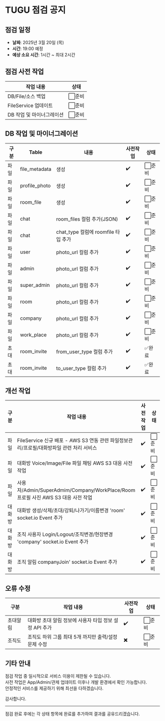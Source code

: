 # TUGU 점검 공지

## 점검 일정

- **날짜**: 2025년 3월 20일 (목)
- **시간**: 19:00 예정
- **예상 소요 시간**: 1시간 ~ 최대 2시간

## 점검 사전 작업

| 작업 내용                 | 상태   |
| ------------------------- | ------ |
| DB/File/소스 백업         | ⬜준비 |
| FileService 업데이트      | ⬜준비 |
| DB 작업 및 마이너그레이션 | ⬜준비 |

## DB 작업 및 마이너그레이션

| 구분 | Table         | 내용                                | 사전작업 | 상태   |
| ---- | ------------- | ----------------------------------- | -------- | ------ |
| 파일 | file_metadata | 생성                                | ✔️       | ⬜준비 |
| 파일 | profile_photo | 생성                                | ✔️       | ⬜준비 |
| 파일 | room_file     | 생성                                | ✔️       | ⬜준비 |
| 파일 | chat          | room_files 컬럼 추가(JSON)          | ✔️       | ⬜준비 |
| 파일 | chat          | chat_type 컬럼에 roomfile 타입 추가 | ✔️       | ⬜준비 |
| 파일 | user          | photo_url 컬럼 추가                 | ✔️       | ⬜준비 |
| 파일 | admin         | photo_url 컬럼 추가                 | ✔️       | ⬜준비 |
| 파일 | super_admin   | photo_url 컬럼 추가                 | ✔️       | ⬜준비 |
| 파일 | room          | photo_url 컬럼 추가                 | ✔️       | ⬜준비 |
| 파일 | company       | photo_url 컬럼 추가                 | ✔️       | ⬜준비 |
| 파일 | work_place    | photo_url 컬럼 추가                 | ✔️       | ⬜준비 |
| 초대 | room_invite   | from_user_type 컬럼 추가            | ✔️       | ✅완료 |
| 초대 | room_invite   | to_user_type 컬럼 추가              | ✔️       | ✅완료 |

## 개선 작업

| 구분   | 작업 내용                                                                                | 사전작업 | 상태   |
| ------ | ---------------------------------------------------------------------------------------- | -------- | ------ |
| 파일   | FileService 신규 배포 - AWS S3 연동 관련 파일정보관리/프로필/대화방파일 관련 처리 서비스 | ✔️       | ⬜준비 |
| 파일   | 대화방 Voice/Image/File 파일 채팅 AWS S3 대응 사전 작업                                  | ✔️       | ⬜준비 |
| 파일   | 사용자/Admin/SuperAdmim/Company/WorkPlace/Room 프로필 사진 AWS S3 대응 사전 작업         | ✔️       | ⬜준비 |
| 대화방 | 대화방 생성/삭제/초대/강퇴/나가기/이름변경 'room' socket.io Event 추가                   | ✔️       | ⬜준비 |
| 대화방 | 조직 사용자 Login/Logout/조직변경/현장변경 'company' socket.io Event 추가                | ✔️       | ⬜준비 |
| 대화방 | 조직 알림 companyJoin' socket.io Event 추가                                              | ✔️       | ⬜준비 |

## 오류 수정

| 구분     | 작업 내용                                              | 사전작업 | 상태   |
| -------- | ------------------------------------------------------ | -------- | ------ |
| 초대알림 | 대화방 초대 알림 정보에 사용자 타입 정보 설정 API 추가 | ✔️       | ⬜준비 |
| 조직도   | 조직도 하위 그룹 최대 5개 까지만 출력/설정 문제 수정   | ✖️       | ⬜준비 |

## 기타 안내

점검 작업 중 일시적으로 서비스 이용이 제한될 수 있습니다.  
사전 작업은 App/Admin/관제 업데이트 이후나 개발 환경에서 확인 가능합니다.  
안정적인 서비스를 제공하기 위해 최선을 다하겠습니다.

감사합니다.

---

점검 완료 후에는 각 상태 항목에 완료를 추가하여 결과를 공유드리겠습니다.
